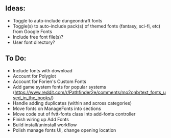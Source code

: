 ## Ideas:

- Toggle to auto-include dungeondraft fonts
- Toggle(s) to auto-include pack(s) of themed fonts (fantasy, sci-fi, etc) from Google Fonts
- Include free font file(s)?
- User font directory?

## To Do:

- Include fonts with download
- Account for Polyglot
- Account for Forien's Custom Fonts
- Add game system fonts for popular systems (https://www.reddit.com/r/Pathfinder2e/comments/mo2onb/text_fonts_used_in_the_books/)
- Handle adding duplicates (within and across categories)
- Move fonts on ManageFonts into sections
- Move code out of fvtt-fonts class into add-fonts controller
- Finish wiring up Add Fonts
- Build install/uninstall workflow
- Polish manage fonts UI, change opening location
